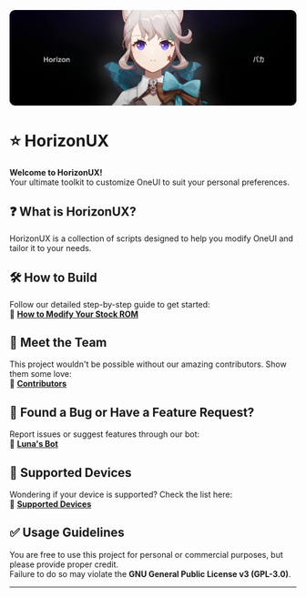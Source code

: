 ![HorizonUX Banner](https://github.com/forsaken-heart24/i_dont_want_to_be_an_weirdo/blob/main/banner_images/HorizonUX.png?raw=true)

# ⭐ HorizonUX

**Welcome to HorizonUX!**  
Your ultimate toolkit to customize OneUI to suit your personal preferences.

## ❓ What is HorizonUX?  
HorizonUX is a collection of scripts designed to help you modify OneUI and tailor it to your needs.

## 🛠️ How to Build  
Follow our detailed step-by-step guide to get started:  
🔗 [**How to Modify Your Stock ROM**](https://github.com/forsaken-heart24/HorizonXOneUI-HorizonUX/blob/main/HOWTOGUIDE.md)

## 💖 Meet the Team  
This project wouldn't be possible without our amazing contributors. Show them some love:  
🔗 [**Contributors**](https://github.com/forsaken-heart24/HorizonXOneUI-HorizonUX/blob/main/CONTRIBUTORS.md)

## 🐞 Found a Bug or Have a Feature Request?  
Report issues or suggest features through our bot:  
📢 [**Luna's Bot**](https://t.me/luna_project_bugreporter_bot)

## 📱 Supported Devices  
Wondering if your device is supported? Check the list here:  
🔗 [**Supported Devices**](https://github.com/forsaken-heart24/HorizonXOneUI-HorizonUX/blob/main/SUPPORTED_DEVICES.md)

## ✅ Usage Guidelines  
You are free to use this project for personal or commercial purposes, but please provide proper credit.  
Failure to do so may violate the **GNU General Public License v3 (GPL-3.0)**.

---